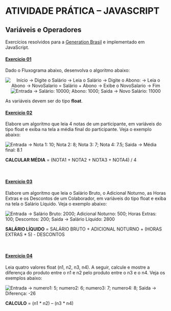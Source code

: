 # ATIVIDADE PRÁTICA – JAVASCRIPT
## Variáveis e Operadores

Exercícios resolvidos para a [Generation Brasil](https://brazil.generation.org/) e implementado em JavaScript.



#### [Exercicio 01](ex01_novo_salario.js)

Dado o Fluxograma abaixo, desenvolva o algoritmo abaixo: 


<div align="center">

![Início -> Digite o Salário -> Leia o Salário -> Digite o Abono: -> Leia o Abono -> NovoSalario = Salário + Abono -> Exibe o NovoSalario -> Fim](https://res.cloudinary.com/dklehn5qt/image/upload/v1710984083/generation_brasil/exercicios/javascript/01_entrada_saida_operadores/ex01-fluxograma_esyrya.png
)
![Entrada -> Salário: 10000; Abono: 1000; Saida -> Novo Salário: 11000](https://res.cloudinary.com/dklehn5qt/image/upload/v1710984083/generation_brasil/exercicios/javascript/01_entrada_saida_operadores/ex01_xdbmj8.png)

</div>

As variáveis devem ser do tipo **float**.
<br/>

#### [Exercicio 02](ex02_media.js)

Elabore um algoritmo que leia 4 notas de um participante, em variáveis do tipo float e exiba na tela a média final do participante. Veja o exemplo abaixo:

![Entrada -> Nota 1: 10; Nota 2: 8; Nota 3: 7; Nota 4: 7.5; Saida -> Média final: 8.1](https://res.cloudinary.com/dklehn5qt/image/upload/v1710984083/generation_brasil/exercicios/javascript/01_entrada_saida_operadores/ex02_r3sdwt.png)

**CALCULAR MÉDIA** = (NOTA1 + NOTA2 + NOTA3 + NOTA4) / 4

<br/>

#### [Exercicio 03](ex03_salario_liquido.js)

Elabore um algoritmo que leia o Salário Bruto, o Adicional Noturno, as Horas Extras e os Descontos de um Colaborador, em variáveis do tipo float e exiba na tela o Salário Líquido. Veja o exemplo abaixo:

![Entrada -> Salário Bruto: 2000; Adicional Noturno: 500; Horas Extras: 100; Descontos: 200; Saida -> Salário Líquido: 2800](https://res.cloudinary.com/dklehn5qt/image/upload/v1710984083/generation_brasil/exercicios/javascript/01_entrada_saida_operadores/ex03_cvqrae.png)

**SALÁRIO LÍQUIDO** = SALÁRIO BRUTO + ADICIONAL NOTURNO + (HORAS EXTRAS * 5) - DESCONTOS

<br/>

#### [Exercicio 04](ex04_diferenca_produto.js)

Leia quatro valores float (n1, n2, n3, n4). A seguir, calcule e mostre a diferença do produto entre o n1 e n2 pelo produto entre o n3 e o n4. Veja os exemplos abaixo:

![Entrada -> numero1: 5; numero2: 6; numero3: 7; numero4: 8; Saida -> Diferença: -26](https://res.cloudinary.com/dklehn5qt/image/upload/v1710984083/generation_brasil/exercicios/javascript/01_entrada_saida_operadores/ex04_grsncv.png)

**CALCULO** = (n1 * n2) – (n3 * n4)